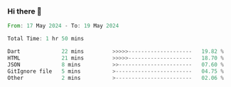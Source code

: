 ### Hi there 👋

<!--START_SECTION:waka-->

```rust
From: 17 May 2024 - To: 19 May 2024

Total Time: 1 hr 50 mins

Dart             22 mins         >>>>>--------------------   19.82 %
HTML             21 mins         >>>>>--------------------   18.70 %
JSON             8 mins          >>-----------------------   07.60 %
GitIgnore file   5 mins          >------------------------   04.75 %
Other            2 mins          >------------------------   02.06 %
```

<!--END_SECTION:waka-->

<!--
**simonyathi1/simonyathi1** is a ✨ _special_ ✨ repository because its `README.md` (this file) appears on your GitHub profile.

Here are some ideas to get you started:

- 🔭 I’m currently working on ...
- 🌱 I’m currently learning ...
- 👯 I’m looking to collaborate on ...
- 🤔 I’m looking for help with ...
- 💬 Ask me about ...
- 📫 How to reach me: ...
- 😄 Pronouns: ...
- ⚡ Fun fact: ...
-->

